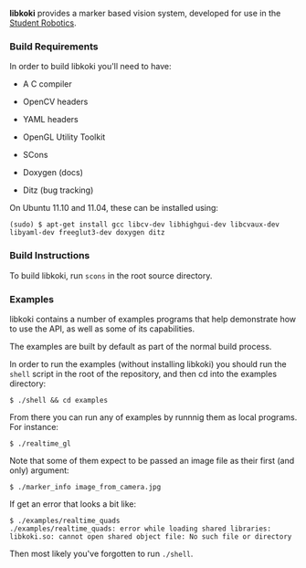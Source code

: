 
**libkoki** provides a marker based vision system,
 developed for use in the [Student Robotics](https://www.studentrobotics.org/).


### Build Requirements

In order to build libkoki you'll need to have:

 * A C compiler
 * OpenCV headers
 * YAML headers
 * OpenGL Utility Toolkit
 * SCons

 * Doxygen (docs)
 * Ditz (bug tracking)

On Ubuntu 11.10 and 11.04, these can be installed using:

~~~~~~~~~~~~~~~~
(sudo) $ apt-get install gcc libcv-dev libhighgui-dev libcvaux-dev libyaml-dev freeglut3-dev doxygen ditz
~~~~~~~~~~~~~~~~

### Build Instructions

To build libkoki, run `scons` in the root source directory.

### Examples

libkoki contains a number of examples programs that help demonstrate how
to use the API, as well as some of its capabilities.

The examples are built by default as part of the normal build process.

In order to run the examples (without installing libkoki) you should run
the `shell` script in the root of the repository, and then cd into the
examples directory:

~~~~~~~~~~~~~~~~
$ ./shell && cd examples
~~~~~~~~~~~~~~~~

From there you can run any of examples by runnnig them as local programs.
For instance:

~~~~~~~~~~~~~~~~
$ ./realtime_gl
~~~~~~~~~~~~~~~~

Note that some of them expect to be passed an image file as their first
(and only) argument:

~~~~~~~~~~~~~~~~
$ ./marker_info image_from_camera.jpg
~~~~~~~~~~~~~~~~

If get an error that looks a bit like:

~~~~~~~~~~~~~~~~
$ ./examples/realtime_quads
./examples/realtime_quads: error while loading shared libraries: libkoki.so: cannot open shared object file: No such file or directory
~~~~~~~~~~~~~~~~

Then most likely you've forgotten to run `./shell`.
